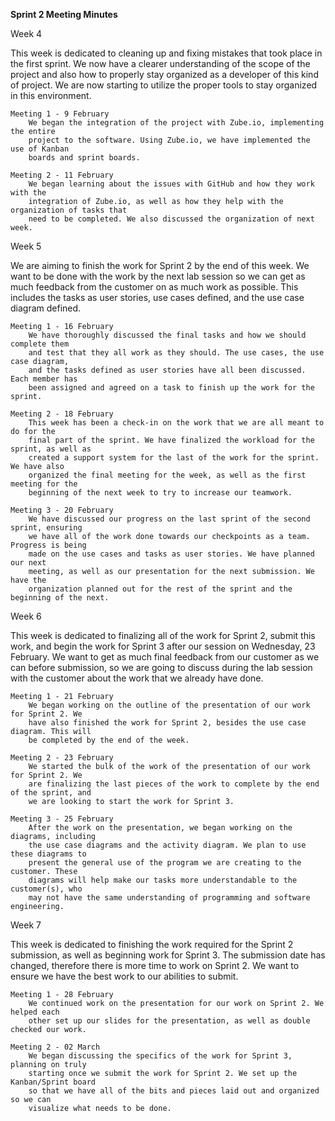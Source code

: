 **Sprint 2 Meeting Minutes**

Week 4

This week is dedicated to cleaning up and fixing mistakes that took place in the first
sprint. We now have a clearer understanding of the scope of the project and also how to
properly stay organized as a developer of this kind of project. We are now starting to
utilize the proper tools to stay organized in this environment.

	Meeting 1 - 9 February
	 	We began the integration of the project with Zube.io, implementing the entire
		project to the software. Using Zube.io, we have implemented the use of Kanban
		boards and sprint boards.
		
	Meeting 2 - 11 February
	 	We began learning about the issues with GitHub and how they work with the
		integration of Zube.io, as well as how they help with the organization of tasks that
		need to be completed. We also discussed the organization of next week.

Week 5

We are aiming to finish the work for Sprint 2 by the end of this week. We want to be done
with the work by the next lab session so we can get as much feedback from the customer
on as much work as possible. This includes the tasks as user stories, use cases defined,
and the use case diagram defined.
	
	Meeting 1 - 16 February
	 	We have thoroughly discussed the final tasks and how we should complete them
		and test that they all work as they should. The use cases, the use case diagram,
		and the tasks defined as user stories have all been discussed. Each member has
		been assigned and agreed on a task to finish up the work for the sprint.
	
	Meeting 2 - 18 February
	 	This week has been a check-in on the work that we are all meant to do for the
		final part of the sprint. We have finalized the workload for the sprint, as well as
		created a support system for the last of the work for the sprint. We have also
		organized the final meeting for the week, as well as the first meeting for the
		beginning of the next week to try to increase our teamwork.

	Meeting 3 - 20 February
	 	We have discussed our progress on the last sprint of the second sprint, ensuring
		we have all of the work done towards our checkpoints as a team. Progress is being
		made on the use cases and tasks as user stories. We have planned our next
		meeting, as well as our presentation for the next submission. We have the
		organization planned out for the rest of the sprint and the beginning of the next.

Week 6

This week is dedicated to finalizing all of the work for Sprint 2, submit this work, and 
begin the work for Sprint 3 after our session on Wednesday, 23 February. We want to get 
as much final feedback from our customer as we can before submission, so we are going 
to discuss during the lab session with the customer about the work that we already have 
done.
	
	Meeting 1 - 21 February
	 	We began working on the outline of the presentation of our work for Sprint 2. We 
		have also finished the work for Sprint 2, besides the use case diagram. This will 
		be completed by the end of the week.
		
	Meeting 2 - 23 February
	 	We started the bulk of the work of the presentation of our work for Sprint 2. We 
		are finalizing the last pieces of the work to complete by the end of the sprint, and 
		we are looking to start the work for Sprint 3.

	Meeting 3 - 25 February
	 	After the work on the presentation, we began working on the diagrams, including
		the use case diagrams and the activity diagram. We plan to use these diagrams to
		present the general use of the program we are creating to the customer. These
		diagrams will help make our tasks more understandable to the customer(s), who
		may not have the same understanding of programming and software engineering.

Week 7

This week is dedicated to finishing the work required for the Sprint 2 submission, as well
as beginning work for Sprint 3. The submission date has changed, therefore there is more
time to work on Sprint 2. We want to ensure we have the best work to our abilities to
submit.
	
	Meeting 1 - 28 February
	 	We continued work on the presentation for our work on Sprint 2. We helped each
		other set up our slides for the presentation, as well as double checked our work.
   	
	Meeting 2 - 02 March
	 	We began discussing the specifics of the work for Sprint 3, planning on truly
		starting once we submit the work for Sprint 2. We set up the Kanban/Sprint board
		so that we have all of the bits and pieces laid out and organized so we can
		visualize what needs to be done.
